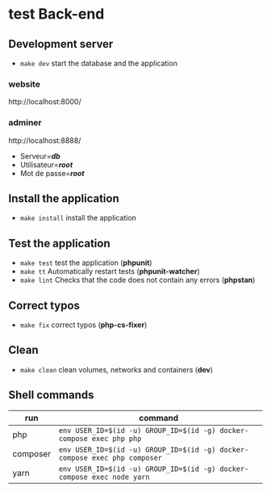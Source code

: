 # test Back-end

## Development server
* ```make dev``` start the database and the application

### website
http://localhost:8000/

### adminer
http://localhost:8888/
* Serveur=***db***
* Utilisateur=***root***
* Mot de passe=***root***

## Install the application
* ```make install``` install the application

## Test the application
* ```make test``` test the application (**phpunit**)
* ```make tt``` Automatically restart tests (**phpunit-watcher**)
* ```make lint``` Checks that the code does not contain any errors (**phpstan**)

## Correct typos
* ```make fix``` correct typos (**php-cs-fixer**)

## Clean
* ```make clean``` clean volumes, networks and containers (**dev**)

## Shell commands

|run|command|
|---|---|
|php|`env USER_ID=$(id -u) GROUP_ID=$(id -g) docker-compose exec php php`|
|composer|`env USER_ID=$(id -u) GROUP_ID=$(id -g) docker-compose exec php composer`|
|yarn|`env USER_ID=$(id -u) GROUP_ID=$(id -g) docker-compose exec node yarn`|